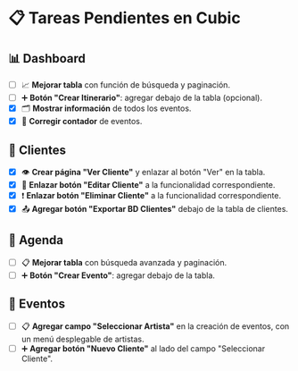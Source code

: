 # 📋 Tareas Pendientes en Cubic

## 📊 Dashboard
- [ ] 📈 **Mejorar tabla** con función de búsqueda y paginación.
- [ ] ➕ **Botón "Crear Itinerario"**: agregar debajo de la tabla (opcional).
- [x] 🗂️ **Mostrar información** de todos los eventos.
- [x] 🔢 **Corregir contador** de eventos.

## 👤 Clientes
- [x] 👁️ **Crear página "Ver Cliente"** y enlazar al botón "Ver" en la tabla.
- [x] 🔄 **Enlazar botón "Editar Cliente"** a la funcionalidad correspondiente.
- [x] ❗ **Enlazar botón "Eliminar Cliente"** a la funcionalidad correspondiente.
- [x] 📤 **Agregar botón "Exportar BD Clientes"** debajo de la tabla de clientes.

## 📅 Agenda
- [ ] 📋 **Mejorar tabla** con búsqueda avanzada y paginación.
- [ ] ➕ **Botón "Crear Evento"**: agregar debajo de la tabla.

## 🎉 Eventos
- [ ] 📋 **Agregar campo "Seleccionar Artista"** en la creación de eventos, con un menú desplegable de artistas.
- [ ] ➕ **Agregar botón "Nuevo Cliente"** al lado del campo "Seleccionar Cliente".
